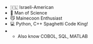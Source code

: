 - 🇮🇱 Israeli-American
- 🧪️ Man of Science
- 😼 Mainecoon Enthusiast
- 💻 Python, C++ Spaghetti Code King!
-   - Also know COBOL, SQL, MATLAB
